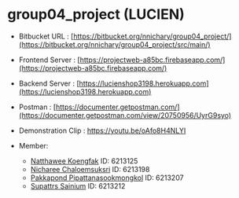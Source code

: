 # group04_project (LUCIEN)

  - Bitbucket URL : [https://bitbucket.org/nnichary/group04_project/](https://bitbucket.org/nnichary/group04_project/src/main/)
  - Frontend Server : [https://projectweb-a85bc.firebaseapp.com/](https://projectweb-a85bc.firebaseapp.com/)
  - Backend Server : [https://lucienshop3198.herokuapp.com](https://lucienshop3198.herokuapp.com)
  - Postman : [https://documenter.getpostman.com/](https://documenter.getpostman.com/view/20750956/UyrG9syo)
  - Demonstration Clip : https://youtu.be/oAfo8H4NLYI

  - Member:
    - [Natthawee Koengfak](https://github.com/etnk125) ID: 6213125
    - [Nicharee Chaloemsuksri](https://github.com/nnichar) ID: 6213198
    - [Pakkapond Pipattanasookmongkol](https://github.com/Jaopatk) ID: 6213207
    - [Supattrs Sainium](https://github.com/SupattS) ID: 6213212

